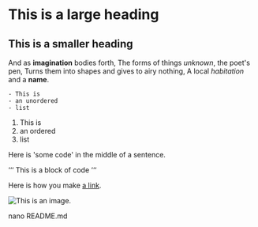 # This is a large heading

## This is a smaller heading

And as **imagination** bodies forth,
The forms of things *unknown*, the poet's pen,
Turns them into shapes and gives to airy nothing,
A local *habitation* and a **name**.

	- This is
	- an unordered
	- list

1. This is
2. an ordered
3. list

Here is 'some code' in the middle of a sentence.

‘‘‘
This is
a block
of code
‘‘‘

Here is how you make [a link](https:////www.wikipedia.org/).

![This is an image.](https://github.com/yihui/xaringan/releases/download/v0.0.2/karl-moustache.jpg)



nano README.md
